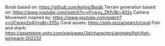 Boids based on:
https://github.com/keijiro/Boids
Terrain generation based on:
https://www.youtube.com/watch?v=vFvwyu_ZKfU&t=402s
Camera Movement inspired by:
https://www.youtube.com/watch?v=UCwwn2q4Vys&t=205s
Coral assets:
https://poly.pizza/search/coral
Fish and shark:
https://assetstore.unity.com/packages/3d/characters/animals/fish/fish-polypack-202232

